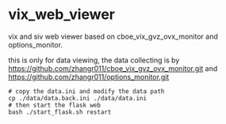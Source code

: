 # vix_web_viewer
vix and siv web viewer based on cboe_vix_gvz_ovx_monitor and options_monitor.

this is only for data viewing, the data collecting is by https://github.com/zhangr011/cboe_vix_gvz_ovx_monitor.git and https://github.com/zhangr011/options_monitor.git

```
# copy the data.ini and modify the data path
cp ./data/data.back.ini ./data/data.ini
# then start the flask web
bash ./start_flask.sh restart
```
